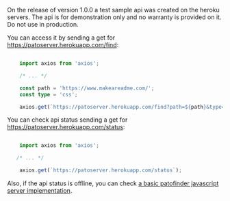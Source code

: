 On the release of version 1.0.0 a test sample api was created on the heroku servers. The api is for demonstration only and no warranty is provided on it. Do not use in production.

You can access it by sending a get for https://patoserver.herokuapp.com/find:

```typescript

    import axios from 'axios';

    /* ... */

    const path = 'https://www.makeareadme.com/';
    const type = 'css';

    axios.get(`https://patoserver.herokuapp.com/find?path=${path}&type=${type}`);

```

You can check api status sending a get for https://patoserver.herokuapp.com/status:

```typescript

    import axios from 'axios';

   /* ... */

    axios.get(`https://patoserver.herokuapp.com/status`);

```

Also, if the api status is offline, you can check [a basic patofinder javascript server implementation](https://github.com/notelho/patoserver).
